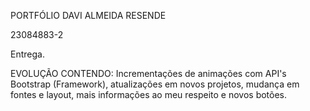 PORTFÓLIO DAVI ALMEIDA RESENDE

23084883-2

Entrega.

EVOLUÇÃO CONTENDO: Incrementações de animações com API's Bootstrap (Framework), atualizações em novos projetos, mudança em fontes e layout, mais informações ao meu respeito e novos botões.
